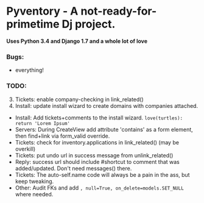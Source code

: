 Pyventory - A not-ready-for-primetime Dj project.
=============================================================
**Uses Python 3.4 and Django 1.7 and a whole lot of love**

### Bugs:
* everything!

### TODO:
3. Tickets: enable company-checking in link_related()
4. Install: update install wizard to create domains with companies attached.
* Install: Add tickets+comments to the install wizard. `love(turtles): return 'Lorem Ipsum'`
* Servers: During CreateView add attribute 'contains' as a form element, then find+link via form_valid override.  
* Tickets: check for inventory.applications in link_related() (may be overkill)
* Tickets: put undo url in success message from unlink_related()
* Reply: success url should include #shortcut to comment that was added/updated. Don't need messages() there.
* Tickets: The auto-self.name code will always be a pain in the ass, but keep tweaking.  
* Other: Audit FKs and add `, null=True, on_delete=models.SET_NULL` where needed.
